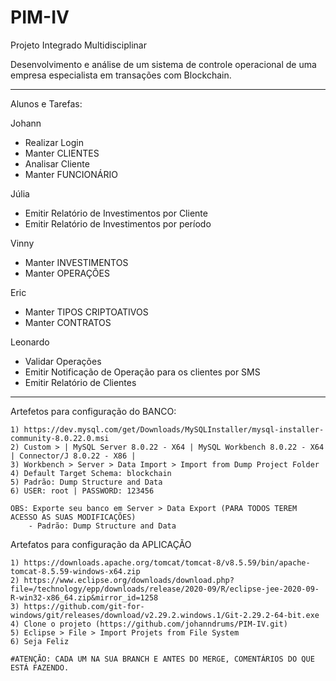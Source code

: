 # PIM-IV
Projeto Integrado Multidisciplinar

Desenvolvimento e análise de um sistema de controle operacional de uma
empresa especialista em transações com Blockchain.
***********************
Alunos e Tarefas:

Johann
- Realizar Login
- Manter CLIENTES
- Analisar Cliente
- Manter FUNCIONÁRIO
	
Júlia
- Emitir Relatório de Investimentos por Cliente
- Emitir Relatório de Investimentos por período

Vinny
- Manter INVESTIMENTOS
- Manter OPERAÇÕES

Eric
- Manter TIPOS CRIPTOATIVOS
- Manter CONTRATOS

Leonardo
- Validar Operações
- Emitir Notificação de Operação para os clientes por SMS
- Emitir Relatório de Clientes
***********************

Artefetos para configuração do BANCO:

	1) https://dev.mysql.com/get/Downloads/MySQLInstaller/mysql-installer-community-8.0.22.0.msi
	2) Custom > | MySQL Server 8.0.22 - X64 | MySQL Workbench 8.0.22 - X64 | Connector/J 8.0.22 - X86 |
	3) Workbench > Server > Data Import > Import from Dump Project Folder
	4) Default Target Schema: blockchain
	5) Padrão: Dump Structure and Data
	6) USER: root | PASSWORD: 123456
	
	OBS: Exporte seu banco em Server > Data Export (PARA TODOS TEREM ACESSO AS SUAS MODIFICAÇÕES)
		- Padrão: Dump Structure and Data
		
Artefatos para configuração da APLICAÇÃO

	1) https://downloads.apache.org/tomcat/tomcat-8/v8.5.59/bin/apache-tomcat-8.5.59-windows-x64.zip
	2) https://www.eclipse.org/downloads/download.php?file=/technology/epp/downloads/release/2020-09/R/eclipse-jee-2020-09-R-win32-x86_64.zip&mirror_id=1258
	3) https://github.com/git-for-windows/git/releases/download/v2.29.2.windows.1/Git-2.29.2-64-bit.exe
	4) Clone o projeto (https://github.com/johanndrums/PIM-IV.git)
	5) Eclipse > File > Import Projets from File System
	6) Seja Feliz
	
	#ATENÇÃO: CADA UM NA SUA BRANCH E ANTES DO MERGE, COMENTÁRIOS DO QUE ESTÁ FAZENDO.
	
	
	
	
	
	
	
	
	
